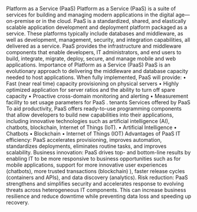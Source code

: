 Platform as a Service (PaaS)
Platform as a Service (PaaS) is a suite of services for building and managing modern applications in the digital age—on-premise or in the cloud. PaaS is a standardized, shared, and elastically scalable application development and deployment platform packaged as a service. These platforms typically include databases and middleware, as well as development, management, security, and integration capabilities, all delivered as a service. PaaS provides the infrastructure and middleware components that enable developers, IT administrators, and end users to build, integrate, migrate, deploy, secure, and manage mobile and web applications.
Importance of Platform as a Service (PaaS)
PaaS is an evolutionary approach to delivering the middleware and database capacity needed to host applications. When fully implemented, PaaS will provide: 
• Fast (near real time) capacity provisioning on physical servers 
• Highly optimized application for server ratios and the ability to turn off spare capacity 
• Proactive cross-domain monitoring and alerting 
• Measurement facility to set usage parameters for PaaS . tenants
Services offered by PaaS
To aid productivity, PaaS offers ready-to-use programming components that allow developers to build new capabilities into their applications, including innovative technologies such as artificial intelligence (AI), chatbots, blockchain, Internet of Things (IoT).
•	Artificial Intelligence
•	Chatbots
•	Blockchain
•	Internet of Things (IOT)
Advantages of PaaS
IT efficiency: PaaS accelerates provisioning, improves automation, standardizes deployments, eliminates routine tasks, and improves scalability. 
Business innovation: PaaS drives top- and bottom-line results by enabling IT to be more responsive to business opportunities such as for mobile applications, support for more innovative user experiences (chatbots), more trusted transactions (blockchain) ), faster release cycles (containers and APIs), and data discovery (analytics). 
Risk reduction: PaaS strengthens and simplifies security and accelerates response to evolving threats across heterogeneous IT components. This can increase business resilience and reduce downtime while preventing data loss and speeding up recovery.
